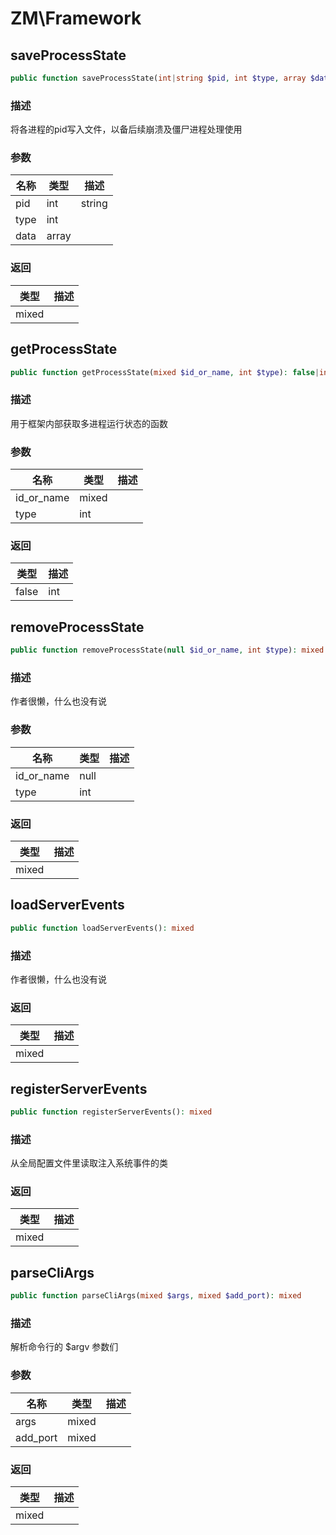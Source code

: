 # ZM\Framework

## saveProcessState

```php
public function saveProcessState(int|string $pid, int $type, array $data): mixed
```

### 描述

将各进程的pid写入文件，以备后续崩溃及僵尸进程处理使用

### 参数

| 名称 | 类型 | 描述 |
| -------- | ---- | ----------- |
| pid | int|string |  |
| type | int |  |
| data | array |  |

### 返回

| 类型 | 描述 |
| ---- | ----------- |
| mixed |  |


## getProcessState

```php
public function getProcessState(mixed $id_or_name, int $type): false|int|mixed
```

### 描述

用于框架内部获取多进程运行状态的函数

### 参数

| 名称 | 类型 | 描述 |
| -------- | ---- | ----------- |
| id_or_name | mixed |  |
| type | int |  |

### 返回

| 类型 | 描述 |
| ---- | ----------- |
| false|int|mixed |  |


## removeProcessState

```php
public function removeProcessState(null $id_or_name, int $type): mixed
```

### 描述

作者很懒，什么也没有说

### 参数

| 名称 | 类型 | 描述 |
| -------- | ---- | ----------- |
| id_or_name | null |  |
| type | int |  |

### 返回

| 类型 | 描述 |
| ---- | ----------- |
| mixed |  |


## loadServerEvents

```php
public function loadServerEvents(): mixed
```

### 描述

作者很懒，什么也没有说

### 返回

| 类型 | 描述 |
| ---- | ----------- |
| mixed |  |


## registerServerEvents

```php
public function registerServerEvents(): mixed
```

### 描述

从全局配置文件里读取注入系统事件的类

### 返回

| 类型 | 描述 |
| ---- | ----------- |
| mixed |  |


## parseCliArgs

```php
public function parseCliArgs(mixed $args, mixed $add_port): mixed
```

### 描述

解析命令行的 $argv 参数们

### 参数

| 名称 | 类型 | 描述 |
| -------- | ---- | ----------- |
| args | mixed |  |
| add_port | mixed |  |

### 返回

| 类型 | 描述 |
| ---- | ----------- |
| mixed |  |
